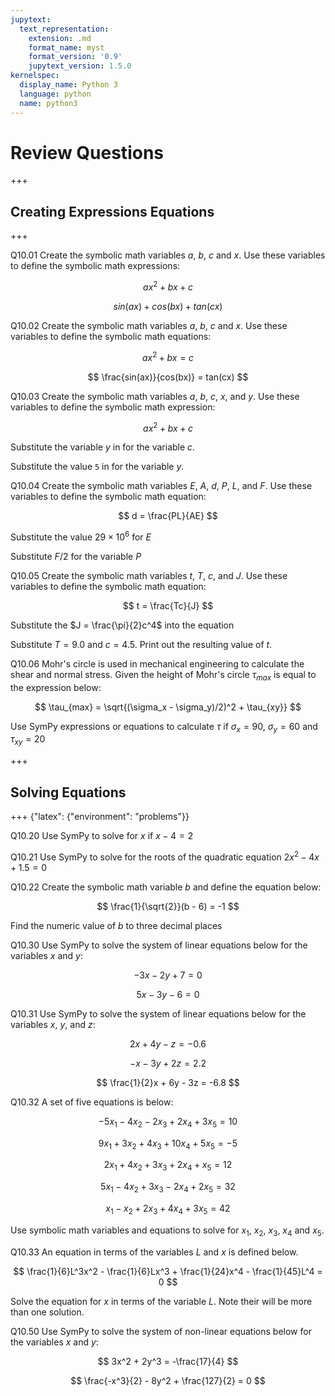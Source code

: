 ```yaml
---
jupytext:
  text_representation:
    extension: .md
    format_name: myst
    format_version: '0.9'
    jupytext_version: 1.5.0
kernelspec:
  display_name: Python 3
  language: python
  name: python3
---
```


# Review Questions

+++

## Creating Expressions Equations

+++

Q10.01 Create the symbolic math variables $a$, $b$, $c$ and $x$. Use these variables to define the symbolic math expressions:

$$ ax^2 + bx + c $$

$$ sin(ax) + cos(bx) + tan(cx) $$

Q10.02 Create the symbolic math variables $a$, $b$, $c$ and $x$. Use these variables to define the symbolic math equations:

$$ ax^2 + bx = c $$

$$ \frac{sin(ax)}{cos(bx)} = tan(cx) $$

Q10.03 Create the symbolic math variables $a$, $b$, $c$, $x$, and $y$. Use these variables to define the symbolic math expression:

$$ ax^2 + bx + c $$

Substitute the variable $y$ in for the variable $c$.

Substitute the value ```5``` in for the variable $y$.

Q10.04 Create the symbolic math variables $E$, $A$, $d$, $P$, $L$, and $F$. Use these variables to define the symbolic math equation:

$$ d = \frac{PL}{AE} $$

Substitute the value $29 \times 10^6$ for $E$

Substitute $F/2$ for the variable $P$

Q10.05 Create the symbolic math variables $t$, $T$, $c$, and $J$. Use these variables to define the symbolic math equation:

$$ t = \frac{Tc}{J} $$

Substitute the $J = \frac{\pi}{2}c^4$ into the equation

Substitute $T=9.0$ and $c=4.5$. Print out the resulting value of $t$.

Q10.06 Mohr's circle is used in mechanical engineering to calculate the shear and normal stress. Given the height of Mohr's circle $\tau_{max}$ is equal to the expression below:

$$ \tau_{max} = \sqrt{(\sigma_x - \sigma_y)/2)^2 + \tau_{xy}} $$

Use SymPy expressions or equations to calculate $\tau$ if $\sigma_x = 90$, $\sigma_y = 60$ and $\tau_{xy} = 20$

+++

## Solving Equations

+++ {"latex": {"environment": "problems"}}

Q10.20 Use SymPy to solve for $x$ if $x - 4 = 2$

Q10.21 Use SymPy to solve for the roots of the quadratic equation $2x^2 - 4x + 1.5 = 0$

Q10.22 Create the symbolic math variable $b$ and define the equation below:

$$ \frac{1}{\sqrt{2}}(b - 6) = -1 $$

Find the numeric value of $b$ to three decimal places

Q10.30 Use SymPy to solve the system of linear equations below for the variables $x$ and $y$:

$$ -3x - 2y + 7  = 0 $$

$$ 5x - 3y - 6 = 0 $$

Q10.31 Use SymPy to solve the system of linear equations below for the variables $x$, $y$, and $z$:

$$ 2x + 4y - z = -0.6 $$

$$ -x - 3y + 2z = 2.2 $$

$$ \frac{1}{2}x + 6y - 3z = -6.8 $$

Q10.32 A set of five equations is below:

$$ -5x_1 - 4x_2 - 2x_3 + 2x_4 + 3x_5 = 10 $$

$$ 9x_1 + 3x_2 + 4x_3 + 10x_4 + 5x_5 = -5 $$

$$ 2x_1 + 4x_2 + 3x_3 + 2x_4 + x_5 = 12 $$

$$ 5x_1 - 4x_2 + 3x_3 - 2x_4 + 2x_5 = 32 $$

$$ x_1 - x_2 + 2x_3 + 4x_4 + 3x_5 = 42 $$

Use symbolic math variables and equations to solve for $x_1$, $x_2$, $x_3$, $x_4$ and $x_5$.

Q10.33 An equation in terms of the variables $L$ and $x$ is defined below.

$$ \frac{1}{6}L^3x^2 - \frac{1}{6}Lx^3 + \frac{1}{24}x^4 - \frac{1}{45}L^4 = 0 $$

Solve the equation for $x$ in terms of the variable $L$. Note their will be more than one solution.

Q10.50 Use SymPy to solve the system of non-linear equations below for the variables $x$ and $y$:

$$ 3x^2 + 2y^3 = -\frac{17}{4} $$

$$ \frac{-x^3}{2} - 8y^2 + \frac{127}{2} = 0 $$

```{code-cell} ipython3

```
